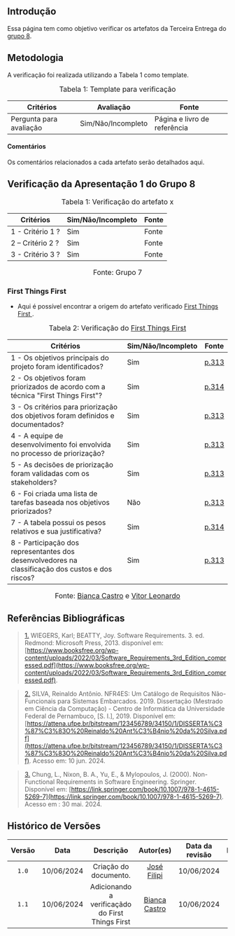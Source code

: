 ## Introdução

Essa página tem como objetivo verificar os artefatos da Terceira Entrega do [grupo 8](https://requisitos-de-software.github.io/2024.1-Consumidor.gov/).

## Metodologia

A verificação foi realizada utilizando a Tabela 1 como template.

<font size="3"><p style="text-align: center">Tabela 1: Template para verificação</p></font>

<center>

Critérios | Avaliação | Fonte
--|--|--
Pergunta para avaliação| Sim/Não/Incompleto| Página e livro de referência

</center>

#### Comentários
Os comentários relacionados a cada artefato serão detalhados aqui.




## Verificação da Apresentação 1 do Grupo 8


<font size="3"><p style="text-align: center">Tabela 1: Verificação do artefato x</p></font>

Critérios  | Sim/Não/Incompleto | Fonte
--------- | ------ | ------
1 - Critério 1 ? | Sim | Fonte
2 – Critério 2 ? | Sim | Fonte
3 - Critério 3 ? | Sim | Fonte


<font size="3"><p style="text-align: center">Fonte: Grupo 7</p></font>



### First Things First


- Aqui é possível encontrar a origem do artefato verificado [ First Things First ]( https://requisitos-de-software.github.io/2024.1-Consumidor.gov/Elicita%C3%A7%C3%A3o/Prioriza%C3%A7%C3%A3o/First%20things%20first/).

<font size="3"><p style="text-align: center">Tabela 2: Verificação do [ First Things First ]( https://requisitos-de-software.github.io/2024.1-Consumidor.gov/Elicita%C3%A7%C3%A3o/Prioriza%C3%A7%C3%A3o/First%20things%20first/)</p></font>

| Critérios | Sim/Não/Incompleto | Fonte |
|-----------|---------------------|-------|
| 1 - Os objetivos principais do projeto foram identificados? | Sim | <a id="TEC1" href="#RP1">p.313</a> |
| 2 - Os objetivos foram priorizados de acordo com a técnica "First Things First"? | Sim | <a id="TEC1" href="#RP1">p.314</a> |
| 3 - Os critérios para priorização dos objetivos foram definidos e documentados? | Sim | <a id="TEC1" href="#RP1">p.313</a> |
| 4 - A equipe de desenvolvimento foi envolvida no processo de priorização? | Sim | <a id="TEC1" href="#RP1">p.313</a> |
| 5 - As decisões de priorização foram validadas com os stakeholders? | Sim | <a id="TEC1" href="#RP1">p.313</a> |
| 6 - Foi criada uma lista de tarefas baseada nos objetivos priorizados? | Não | <a id="TEC1" href="#RP1">p.313</a> |
| 7 - A tabela possui os pesos relativos e sua justificativa? | Sim | <a id="TEC1" href="#RP1">p.314</a> |
| 8 - Participação dos representantes dos desenvolvedores na classificação dos custos e dos riscos? | Sim | <a id="TEC1" href="#RP1">p.313</a> |

<font size="3"><p style="text-align: center">Fonte: [Bianca Castro](https://github.com/BiancaPatrocinio7) e [Vitor Leonardo](https://github.com/vitorfleonardo)</p></font>

## Referências Bibliográficas
> <a id="RP1" href="#TEC1">1.</a> WIEGERS, Karl; BEATTY, Joy. Software Requirements. 3. ed. Redmond: Microsoft Press, 2013. disponível em: [https://www.booksfree.org/wp-content/uploads/2022/03/Software_Requirements_3rd_Edition_compressed.pdf](https://www.booksfree.org/wp-content/uploads/2022/03/Software_Requirements_3rd_Edition_compressed.pdf).

> <a id="RP2" href="#TEC2">2.</a> SILVA, Reinaldo Antônio. NFR4ES: Um Catálogo de Requisitos Não-Funcionais para Sistemas Embarcados. 2019. Dissertação (Mestrado em Ciência da Computação) - Centro de Informática da Universidade Federal de Pernambuco, [S. l.], 2019. Disponível em: [https://attena.ufpe.br/bitstream/123456789/34150/1/DISSERTA%C3%87%C3%83O%20Reinaldo%20Ant%C3%B4nio%20da%20Silva.pdf](https://attena.ufpe.br/bitstream/123456789/34150/1/DISSERTA%C3%87%C3%83O%20Reinaldo%20Ant%C3%B4nio%20da%20Silva.pdf). Acesso em: 10 jun. 2024.

> <a id="RP3" href="#TEC3">3.</a> Chung, L., Nixon, B. A., Yu, E., & Mylopoulos, J. (2000). Non-Functional Requirements in Software Engineering. Springer. Disponível em: [https://link.springer.com/book/10.1007/978-1-4615-5269-7](https://link.springer.com/book/10.1007/978-1-4615-5269-7). Acesso em : 30 mai. 2024.

## Histórico de Versões

| Versão | Data | Descrição | Autor(es) | Data da revisão | Revisor(es) |
| :--: | :--: | :--: | :--: | :--: | :--: |
|`1.0` | 10/06/2024 | Criação do documento. |[José Filipi](https://github.com/JoseFilipi) | 10/06/2024| [Bianca Castro](https://github.com/BiancaPatrocinio7)
|`1.1` | 10/06/2024 | Adicionando a verificaçãdo do First Things First |[Bianca Castro](https://github.com/BiancaPatrocinio7)  | 10/06/2024| [Vitor Leonardo](https://github.com/vitorfleonardo)

